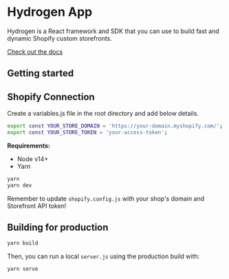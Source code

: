 # Hydrogen App

Hydrogen is a React framework and SDK that you can use to build fast and dynamic Shopify custom storefronts.

[Check out the docs](https://shopify.dev/custom-storefronts/hydrogen)

## Getting started

## Shopify Connection

Create a variables.js file in the root directory and add below details.

```bash
export const YOUR_STORE_DOMAIN = 'https://your-domain.myshopify.com/';
export const YOUR_STORE_TOKEN = 'your-access-token';
```

**Requirements:**

- Node v14+
- Yarn

```bash
yarn
yarn dev
```

Remember to update `shopify.config.js` with your shop's domain and Storefront API token!

## Building for production

```bash
yarn build
```

Then, you can run a local `server.js` using the production build with:

```bash
yarn serve
```
